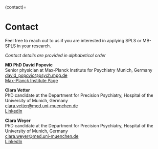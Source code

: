 (contact)=
# Contact 

Feel free to reach out to us if you are interested in applying SPLS or MB-SPLS in your research.

_Contact details are provided in alphabetical order_

**MD PhD David Popovic**  
Senior physician at Max-Planck Institute for Psychiatry Munich, Germany  
[david_popovic@psych.mpg.de](mailto:david_popovic@psych.mpg.de)  
[Max-Planck Institute Page](https://www.psych.mpg.de/person/127698)

**Clara Vetter**  
PhD candidate at the Department for Precision Psychiatry, Hospital of the University of Munich, Germany  
[clara.vetter@med.uni-muenchen.de](mailto:clara.vetter@med.uni-muenchen.de)  
[LinkedIn](https://www.linkedin.com/in/clara-vetter/)

**Clara Weyer**  
PhD candidate at the Department for Precision Psychiatry, Hospital of the University of Munich, Germany  
[clara.weyer@med.uni-muenchen.de](mailto:clara.weyer@med.uni-muenchen.de)  
[LinkedIn](https://www.linkedin.com/in/clara-weyer-2b2798154/)
